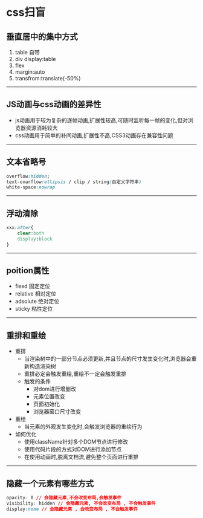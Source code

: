 # css扫盲

## 垂直居中的集中方式

1. table 自带
2. div display:table
3. flex
4. margin:auto
5. transfrom:translate(-50%)

---

## JS动画与css动画的差异性

- js动画用于较为复杂的逐帧动画,扩展性较高,可随时监听每一帧的变化,但对浏览器资源消耗较大
- css动画用于简单的补间动画,扩展性不高,CSS3动画存在兼容性问题

---

## 文本省略号

```css
overflow:hidden;
text-ovarflow:ellipsis / clip / string(自定义字符串)
white-space:nowrap
```

---

## 浮动清除

```css
xxx:after{
    clear:both
	display:block
}
```

---

## poition属性

- fiexd 固定定位
- relative 相对定位
- adsolute 绝对定位
- sticky 粘性定位

---

## 重排和重绘

- 重排
  - 当渲染树中的一部分节点必须更新,并且节点的尺寸发生变化时,浏览器会重新构造渲染树
  - 重排必定会触发重绘,重绘不一定会触发重排
  - 触发的条件
    - 对dom进行增删改
    - 元素位置改变
    - 页面初始化
    - 浏览器窗口尺寸改变
- 重绘
  - 当元素的外观发生变化时,会触发浏览器的重绘行为
- 如何优化
  - 使用className针对多个DOM节点进行修改
  - 使用代码片段的方式对DOM进行添加节点
  - 在使用动画时,脱离文档流,避免整个页面进行重排

---

## 隐藏一个元素有哪些方式

```css
opacity: 0 // 会隐藏元素,不会改变布局,会触发事件
visibility: hidden // 会隐藏元素, 不会改变布局 , 不会触发事件
display:none // 会隐藏元素 , 会改变布局 , 不会触发事件 
```



